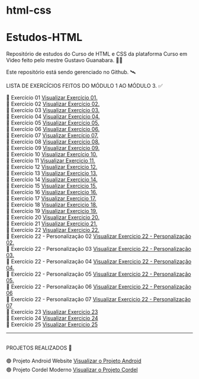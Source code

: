 # html-css
# Estudos-HTML

Repositório de estudos do Curso de HTML e CSS da plataforma Curso em Video feito pelo mestre Gustavo Guanabara. 👨‍💻
<br>

Este repositório está sendo gerenciado no Github. 🛰️
<br>

LISTA DE EXERCÍCIOS FEITOS DO MÓDULO 1 AO MÓDULO 3. ✅
<br>

🔘 Exercício 01
<a href="https://miguelsantosdev.github.io/Estudos-HTML/Exercicios CeV/ex001/indexCeV.html"> Visualizar Exercício 01.</a>
<br>
🔘 Exercício 02
<a href="https://miguelsantosdev.github.io/Estudos-HTML/Exercicios%20CeV/ex002/indexcev002.html">Visualizar Exercício 02.</a>
<br>
🔘 Exercício 03
<a href="https://miguelsantosdev.github.io/Estudos-HTML/Exercicios CeV/ex003/ex003cev.html">Visualizar Exercício 03.</a>
<br>
🔘 Exercício 04
<a href="https://miguelsantosdev.github.io/Estudos-HTML/Exercicios CeV/ex004/ex004cev.html">Visualizar Exercício 04.</a>
<br>
🔘 Exercício 05
<a href="https://miguelsantosdev.github.io/Estudos-HTML/Exercicios CeV/ex006/ex006cev.html">Visualizar Exercício 05.</a>
<br>
🔘 Exercício 06
<a href="https://miguelsantosdev.github.io/Estudos-HTML/Exercicios CeV/ex007/ex007cev.html">Visualizar Exercício 06.</a>
<br>
🔘 Exercício 07
<a href="https://miguelsantosdev.github.io/Estudos-HTML/Exercicios CeV/ex008/ex008cev.html">Visualizar Exercício 07.</a>
<br>
🔘 Exercício 08
<a href="https://miguelsantosdev.github.io/Estudos-HTML/Exercicios CeV/ex009/ex009cev.html">Visualizar Exercício 08.</a>
<br>
🔘 Exercício 09
<a href="https://miguelsantosdev.github.io/Estudos-HTML/Exercicios CeV/ex010/ex010cev.html">Visualizar Exercício 09.</a>
<br>
🔘 Exercício 10
<a href="https://miguelsantosdev.github.io/Estudos-HTML/Exercicios CeV/ex011/ex011cev.html">Visualizar Exercício 10.</a>
<br>
🔘 Exercício 11
<a href="https://miguelsantosdev.github.io/Estudos-HTML/Exercicios CeV/ex012/ex012.html">Visualizar Exercicio 11.</a>
<br>
🔘 Exercício 12
<a href="https://miguelsantosdev.github.io/Estudos-HTML/Exercicios CeV/ex012/ex012.html">Visualizar Exercicio 12.</a>
<br>
🔘 Exercício 13
<a href="https://miguelsantosdev.github.io/Estudos-HTML/Exercicios CeV/ex013/ex013cev.html">Visualizar Exercicio 13.</a>
<br>
🔘 Exercício 14
<a href="https://miguelsantosdev.github.io/Estudos-HTML/Exercicios CeV/ex014/ex014cev.html">Visualizar Exercicio 14.</a>
<br>
🔘 Exercício 15
<a href="https://miguelsantosdev.github.io/Estudos-HTML/Exercicios CeV/ex015/ex015cev.html">Visualizar Exercicio 15.</a>
<br>
🔘 Exercício 16
<a href="https://miguelsantosdev.github.io/Estudos-HTML/Exercicios CeV/ex016/ex016cev.html">Visualizar Exercicio 16.</a>
<br>
🔘 Exercício 17
<a href="https://miguelsantosdev.github.io/Estudos-HTML/Exercicios CeV/ex019/ex019cev.html">Visualizar Exercicio 17.</a>
<br>
🔘 Exercício 18
<a href="https://miguelsantosdev.github.io/Estudos-HTML/Exercicios CeV/ex020/ex020cev.html">Visualizar Exercicio 18.</a>
<br>
🔘 Exercício 19
<a href="https://miguelsantosdev.github.io/Estudos-HTML/Exercicios CeV/ex021/ex021cev.html">Visualizar Exercicio 19.</a>
<br>
🔘 Exercício 20
<a href="https://miguelsantosdev.github.io/Estudos-HTML/Exercicios CeV/ex020/ex020cev.html">Visualizar Exercicio 20.</a>
<br>
🔘 Exercício 21
<a href="https://miguelsantosdev.github.io/Estudos-HTML/Exercicios CeV/ex021/ex021cev.html">Visualizar Exercicio 21.</a>
<br>
🔘 Exercício 22 
<a href="https://miguelsantosdev.github.io/Estudos-HTML/Exercicios CeV/ex022/imagens/fundo001.html">Visualizar Exercicio 22.</a>
<br>
🔘 Exercício 22 - Personalização 02
<a href="https://miguelsantosdev.github.io/Estudos-HTML/Exercicios CeV/ex022/imagens/fundo002.html">Visualizar Exercicio 22 - Personalização 02.</a>
<br>
🔘 Exercício 22 - Personalização 03
<a href="https://miguelsantosdev.github.io/Estudos-HTML/Exercicios CeV/ex022/imagens/fundo003.html">Visualizar Exercicio 22 - Personalização 03.</a>
<br>
🔘 Exercício 22 - Personalização 04
<a href="https://miguelsantosdev.github.io/Estudos-HTML/Exercicios CeV/ex022/imagens/fundo004.html">Visualizar Exercicio 22 - Personalização 04.</a>
<br>
🔘 Exercício 22 - Personalização 05
<a href="https://miguelsantosdev.github.io/Estudos-HTML/Exercicios CeV/ex022/imagens/fundo005.html">Visualizar Exercicio 22 - Personalização 05.</a>
<br>
🔘 Exercício 22 - Personalização 06
<a href="https://miguelsantosdev.github.io/Estudos-HTML/Exercicios CeV/ex022/imagens/fundo006.html">Visualizar Exercicio 22 - Personalização 06</a>
<br>
🔘 Exercício 22 - Personalização 07
<a href="https://miguelsantosdev.github.io/Estudos-HTML/Exercicios CeV/ex022/imagens/fundo007.html">Visualizar Exercicio 22 - Personalização 07</a>
<br>
🔘 Exercício 23
<a href="https://miguelsantosdev.github.io/Estudos-HTML/Exercicios CeV/ex023/ex023.html">Visualizar Exercicio 23</a>
<br>
🔘 Exercício 24
<a href="https://miguelsantosdev.github.io/Estudos-HTML/Exercicios CeV/ex024/ex024.html">Visualizar Exercicio 24</a>
<br>
🔘 Exercício 25
<a href="https://miguelsantosdev.github.io/Estudos-HTML/Exercicios CeV/ex025/ex025.html">Visualizar Exercicio 25</a>
<br>
<hr>
<br>
PROJETOS REALIZADOS 🚀
<br>
<br>
🟢 Projeto Android Website 
<a href="https://miguelsantosdev.github.io/Estudos-HTML/des010ProjetoWebsite/010projetowebsite.html">Visualizar o Projeto Android </a>
<br>
🟢 Projeto Cordel Moderno 
<a href="https://miguelsantosdev.github.io/Estudos-HTML/des012ProjetoCordel/projetocordel.html">Visualizar o Projeto Cordel </a>
<br>
